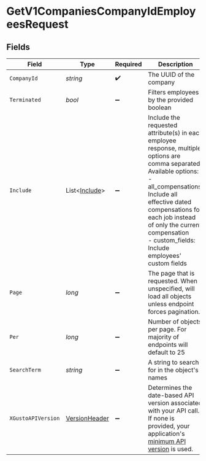 # GetV1CompaniesCompanyIdEmployeesRequest


## Fields

| Field                                                                                                                                                                                                                                                                                         | Type                                                                                                                                                                                                                                                                                          | Required                                                                                                                                                                                                                                                                                      | Description                                                                                                                                                                                                                                                                                   |
| --------------------------------------------------------------------------------------------------------------------------------------------------------------------------------------------------------------------------------------------------------------------------------------------- | --------------------------------------------------------------------------------------------------------------------------------------------------------------------------------------------------------------------------------------------------------------------------------------------- | --------------------------------------------------------------------------------------------------------------------------------------------------------------------------------------------------------------------------------------------------------------------------------------------- | --------------------------------------------------------------------------------------------------------------------------------------------------------------------------------------------------------------------------------------------------------------------------------------------- |
| `CompanyId`                                                                                                                                                                                                                                                                                   | *string*                                                                                                                                                                                                                                                                                      | :heavy_check_mark:                                                                                                                                                                                                                                                                            | The UUID of the company                                                                                                                                                                                                                                                                       |
| `Terminated`                                                                                                                                                                                                                                                                                  | *bool*                                                                                                                                                                                                                                                                                        | :heavy_minus_sign:                                                                                                                                                                                                                                                                            | Filters employees by the provided boolean                                                                                                                                                                                                                                                     |
| `Include`                                                                                                                                                                                                                                                                                     | List<[Include](../../Models/Requests/Include.md)>                                                                                                                                                                                                                                             | :heavy_minus_sign:                                                                                                                                                                                                                                                                            | Include the requested attribute(s) in each employee response, multiple options are comma separated. Available options:<br/>- all_compensations: Include all effective dated compensations for each job instead of only the current compensation<br/>- custom_fields: Include employees' custom fields |
| `Page`                                                                                                                                                                                                                                                                                        | *long*                                                                                                                                                                                                                                                                                        | :heavy_minus_sign:                                                                                                                                                                                                                                                                            | The page that is requested. When unspecified, will load all objects unless endpoint forces pagination.                                                                                                                                                                                        |
| `Per`                                                                                                                                                                                                                                                                                         | *long*                                                                                                                                                                                                                                                                                        | :heavy_minus_sign:                                                                                                                                                                                                                                                                            | Number of objects per page. For majority of endpoints will default to 25                                                                                                                                                                                                                      |
| `SearchTerm`                                                                                                                                                                                                                                                                                  | *string*                                                                                                                                                                                                                                                                                      | :heavy_minus_sign:                                                                                                                                                                                                                                                                            | A string to search for in the object's names                                                                                                                                                                                                                                                  |
| `XGustoAPIVersion`                                                                                                                                                                                                                                                                            | [VersionHeader](../../Models/Components/VersionHeader.md)                                                                                                                                                                                                                                     | :heavy_minus_sign:                                                                                                                                                                                                                                                                            | Determines the date-based API version associated with your API call. If none is provided, your application's [minimum API version](https://docs.gusto.com/embedded-payroll/docs/api-versioning#minimum-api-version) is used.                                                                  |